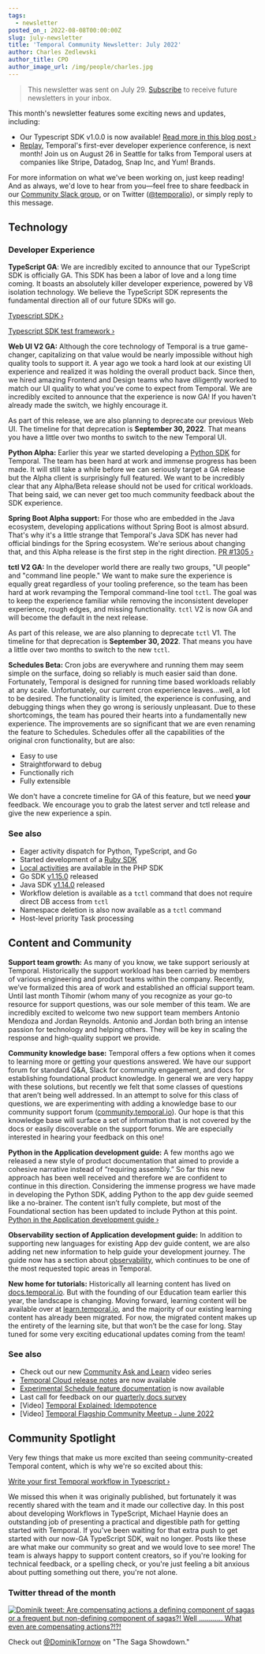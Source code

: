 ```yaml
---
tags:
  - newsletter
posted_on_: 2022-08-08T00:00:00Z
slug: july-newsletter
title: 'Temporal Community Newsletter: July 2022'
author: Charles Zedlewski
author_title: CPO
author_image_url: /img/people/charles.jpg
---
```


> This newsletter was sent on July 29. [Subscribe](https://temporal.us17.list-manage.com/subscribe/post?u=2334a0f23e55fd1840613755d&id=3475f910fc) to receive future newsletters in your inbox.

This month's newsletter features some exciting news and updates, including:

*   Our Typescript SDK v1.0.0 is now available! [Read more in this blog post ›](https://docs.temporal.io/blog/typescript-1.0.0)
*   [Replay](https://temporal.io/replay), Temporal's first-ever developer experience conference, is next month! Join us on August 26 in Seattle for talks from Temporal users at companies like Stripe, Datadog, Snap Inc, and Yum! Brands.

For more information on what we've been working on, just keep reading! And as always, we'd love to hear from you—feel free to share feedback in our [Community Slack group](https://temporal.io/slack), or on Twitter ([@temporalio](https://twitter.com/temporalio)), or simply reply to this message.

<!--truncate-->

Technology
----------

### Developer Experience

**TypeScript GA**: We are incredibly excited to announce that our TypeScript SDK is officially GA. This SDK has been a labor of love and a long time coming. It boasts an absolutely killer developer experience, powered by V8 isolation technology. We believe the TypeScript SDK represents the fundamental direction all of our future SDKs will go.

[Typescript SDK ›](https://github.com/temporalio/sdk-typescript)

[Typescript SDK test framework ›](https://docs.temporal.io/typescript/testing/)

**Web UI V2 GA:** Although the core technology of Temporal is a true game-changer, capitalizing on that value would be nearly impossible without high quality tools to support it. A year ago we took a hard look at our existing UI experience and realized it was holding the overall product back. Since then, we hired amazing Frontend and Design teams who have diligently worked to match our UI quality to what you've come to expect from Temporal. We are incredibly excited to announce that the experience is now GA! If you haven't already made the switch, we highly encourage it.

As part of this release, we are also planning to deprecate our previous Web UI. The timeline for that deprecation is **September 30, 2022**. That means you have a little over two months to switch to the new Temporal UI.

**Python Alpha:** Earlier this year we started developing a [Python SDK](https://github.com/temporalio/sdk-python) for Temporal. The team has been hard at work and immense progress has been made. It will still take a while before we can seriously target a GA release but the Alpha client is surprisingly full featured. We want to be incredibly clear that any Alpha/Beta release should not be used for critical workloads. That being said, we can never get too much community feedback about the SDK experience.

**Spring Boot Alpha support:** For those who are embedded in the Java ecosystem, developing applications without Spring Boot is almost absurd. That's why it's a little strange that Temporal's Java SDK has never had official bindings for the Spring ecosystem. We're serious about changing that, and this Alpha release is the first step in the right direction. [PR #1305 ›](https://github.com/temporalio/sdk-java/pull/1305)

**tctl V2 GA:** In the developer world there are really two groups, "UI people" and "command line people." We want to make sure the experience is equally great regardless of your tooling preference, so the team has been hard at work revamping the Temporal command-line tool `tctl`. The goal was to keep the experience familiar while removing the inconsistent developer experience, rough edges, and missing functionality. `tctl` V2 is now GA and will become the default in the next release.

As part of this release, we are also planning to deprecate `tctl` V1. The timeline for that deprecation is **September 30, 2022**. That means you have a little over two months to switch to the new `tctl`.

**Schedules Beta:** Cron jobs are everywhere and running them may seem simple on the surface, doing so reliably is much easier said than done. Fortunately, Temporal is designed for running time based workloads reliably at any scale. Unfortunately, our current cron experience leaves…well, a lot to be desired. The functionality is limited, the experience is confusing, and debugging things when they go wrong is seriously unpleasant. Due to these shortcomings, the team has poured their hearts into a fundamentally new experience. The improvements are so significant that we are even renaming the feature to Schedules. Schedules offer all the capabilities of the original cron functionality, but are also:

*   Easy to use
*   Straightforward to debug
*   Functionally rich
*   Fully extensible

We don't have a concrete timeline for GA of this feature, but we need **your** feedback. We encourage you to grab the latest server and tctl release and give the new experience a spin.

### See also

*   Eager activity dispatch for Python, TypeScript, and Go
*   Started development of a [Ruby SDK](https://github.com/temporalio/sdk-ruby)
*   [Local activities](https://docs.temporal.io/php/activities#local-activity) are available in the PHP SDK
*   Go SDK [v1.15.0](https://github.com/temporalio/sdk-go/releases/tag/v1.15.0) released
*   Java SDK [v1.14.0](https://github.com/temporalio/sdk-java/releases/tag/v1.14.0) released
*   Workflow deletion is available as a `tctl` command that does not require direct DB access from `tctl`
*   Namespace deletion is also now available as a `tctl` command
*   Host-level priority Task processing

Content and Community
---------------------

**Support team growth:** As many of you know, we take support seriously at Temporal. Historically the support workload has been carried by members of various engineering and product teams within the company. Recently, we’ve formalized this area of work and established an official support team. Until last month Tihomir (whom many of you recognize as your go-to resource for support questions, was our sole member of this team. We are incredibly excited to welcome two new support team members Antonio Mendoza and Jordan Reynolds. Antonio and Jordan both bring an intense passion for technology and helping others. They will be key in scaling the response and high-quality support we provide.

**Community knowledge base:** Temporal offers a few options when it comes to learning more or getting your questions answered. We have our support forum for standard Q&A, Slack for community engagement, and docs for establishing foundational product knowledge. In general we are very happy with these solutions, but recently we felt that some classes of questions that aren’t being well addressed. In an attempt to solve for this class of questions, we are experimenting with adding a knowledge base to our community support forum ([community.temporal.io](https://community.temporal.io/)). Our hope is that this knowledge base will surface a set of information that is not covered by the docs or easily discoverable on the support forums. We are especially interested in hearing your feedback on this one!

**Python in the Application development guide:** A few months ago we released a new style of product documentation that aimed to provide a cohesive narrative instead of “requiring assembly.” So far this new approach has been well received and therefore we are confident to continue in this direction. Considering the immense progress we have made in developing the Python SDK, adding Python to the app dev guide seemed like a no-brainer. The content isn’t fully complete, but most of the Foundational section has been updated to include Python at this point. [Python in the Application development guide ›](https://docs.temporal.io/application-development/?lang=python)

**Observability section of Application development guide:** In addition to supporting new languages for existing App dev guide content, we are also adding net new information to help guide your development journey. The guide now has a section about [observability](https://docs.temporal.io/application-development/observability/), which continues to be one of the most requested topic areas in Temporal.

**New home for tutorials:** Historically all learning content has lived on [docs.temporal.io](https://docs.temporal.io). But with the founding of our Education team earlier this year, the landscape is changing. Moving forward, learning content will be available over at [learn.temporal.io](https://learn.temporal.io), and the majority of our existing learning content has already been migrated. For now, the migrated content makes up the entirety of the learning site, but that won’t be the case for long. Stay tuned for some very exciting educational updates coming from the team!

### See also

*   Check out our new [Community Ask and Learn](https://www.youtube.com/playlist?list=PLl9kRkvFJrlRh_OrohmwIvE8OsXSsi7QV) video series
*   [Temporal Cloud release notes](https://docs.temporal.io/cloud/release-notes/) are now available
*   [Experimental Schedule feature documentation](https://docs.temporal.io/workflows#schedules) is now available
*   Last call for feedback on our [quarterly docs survey](https://forms.gle/VWgQdPbV5qa8zJVBA)
*   \[Video\] [Temporal Explained: Idempotence](https://www.youtube.com/watch?v=JpBNKuYMB10)
*   \[Video\] [Temporal Flagship Community Meetup - June 2022](https://www.youtube.com/watch?v=yPZK82Kwe3o)

Community Spotlight
-------------------

Very few things that make us more excited than seeing community-created Temporal content, which is why we're so excited about this:

[Write your first Temporal workflow in Typescript ›](https://www.bitovi.com/blog/write-your-first-temporal-workflow-in-typescript)

We missed this when it was originally published, but fortunately it was recently shared with the team and it made our collective day. In this post about developing Workflows in TypeScript, Michael Haynie does an outstanding job of presenting a practical and digestible path for getting started with Temporal. If you've been waiting for that extra push to get started with our now-GA TypeScript SDK, wait no longer. Posts like these are what make our community so great and we would love to see more! The team is always happy to support content creators, so if you're looking for technical feedback, or a spelling check, or you're just feeling a bit anxious about putting something out there, you're not alone.

### Twitter thread of the month

[![Dominik tweet: Are compensating actions a defining component of sagas or a frequent but non-defining component of sagas?! Well ............ What even are compensating actions?!?!](https://pages.temporal.io/rs/250-WIU-007/images/dominik-tornow-saga-showdown.png)](https://twitter.com/DominikTornow/status/1547685647975997440)

Check out [@DominikTornow](https://twitter.com/DominikTornow/status/1547685647975997440) on "The Saga Showdown."
